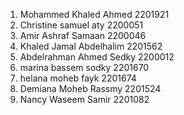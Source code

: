 1. Mohammed Khaled Ahmed 2201921
2. Christine samuel aty 2200051
3. Amir Ashraf Samaan 2200046
4. Khaled Jamal Abdelhalim 2201562
5. Abdelrahman Ahmed Sedky 2200012
6. marina bassem sodky 2201670
7. helana moheb fayk 2201674
8. Demiana Moheb Rassmy 2201524
9. Nancy Waseem Samir 2201082